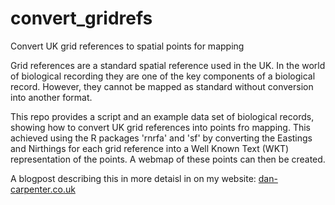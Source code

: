# convert_gridrefs
Convert UK grid references to spatial points for mapping

Grid references are a standard spatial reference used in the UK.  In the world of biological recording they are one of the key components of a biological record.
However, they cannot be mapped as standard without conversion into another format.

This repo provides a script and an example data set of biological records, showing how to convert UK grid references into points fro mapping.
This achieved using the R packages 'rnrfa' and 'sf' by converting the Eastings and Nirthings for each grid reference into a Well Known Text (WKT) representation of the points.
A webmap of these points can then be created.

A blogpost describing this in more detaisl in on my website: [dan-carpenter.co.uk](www.dan-carpenter.co.uk)
